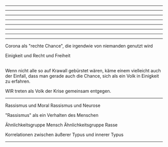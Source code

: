 
--------- --------- --------- --------- --------- --------- --------- ---------
--------- --------- --------- --------- --------- --------- --------- ---------
--------- --------- --------- --------- --------- --------- --------- ---------
--------- --------- --------- --------- --------- --------- --------- ---------
--------- --------- --------- --------- --------- --------- --------- ---------
--------- --------- --------- --------- --------- --------- --------- ---------
--------- --------- --------- --------- --------- --------- --------- ---------
--------- --------- --------- --------- --------- --------- --------- ---------


Corona als "rechte Chance", die irgendwie von niemanden genutzt wird


Einigkeit und Recht und Freiheit

<br>
Wenn nicht alle so auf Krawall gebürstet wären, käme einem vielleicht auch der Einfall,
dass man gerade auch die Chance, sich als ein Volk in Einigkeit zu erfahren.

WIR treten als Volk der Krise gemeinsam entgegen.



--------- --------- --------- --------- --------- --------- --------- ---------


Rassismus und Moral
Rassismus und Neurose


"Rassismus" als ein Verhalten des Menschen


Ähnlichkeitsgruppe Mensch
Ähnlichkeitsgruppe Rasse


Korrelationen zwischen äußerer Typus und innerer Typus


--------- --------- --------- --------- --------- --------- --------- ---------
